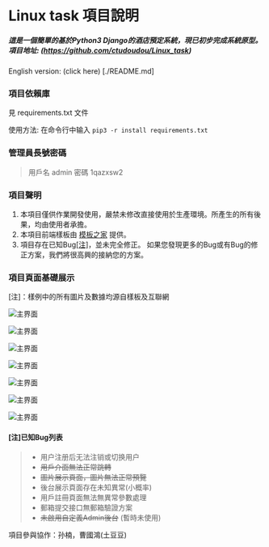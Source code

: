 # Linux task 項目說明
##### 這是一個簡單的基於Python3 Django的酒店預定系統，現已初步完成系統原型。項目地址: (https://github.com/ctudoudou/Linux_task)

English version: (click here) [./README.md]

### 項目依賴庫
見 requirements.txt 文件

使用方法: 在命令行中输入 ```pip3 -r install requirements.txt```

### 管理員長號密碼

> 用戶名 admin
> 密碼 1qazxsw2

### 項目聲明

1. 本項目僅供作業開發使用，嚴禁未修改直接使用於生產環境。所產生的所有後果，均由使用者承擔。
2. 本項目前端樣板由 [模板之家](http://www.mycodes.net/) 提供。
3. 項目存在已知Bug[[注]]()，並未完全修正。 如果您發現更多的Bug或有Bug的修正方案，我們將很高興的接納您的方案。




### 項目頁面基礎展示

[注]：樣例中的所有圖片及數據均源自樣板及互聯網



![主界面](./imgs/截圖1.jpg)



![主界面](./imgs/截圖3.jpg)



![主界面](./imgs/截圖2.jpg)



![主界面](./imgs/截圖4.jpg)



![主界面](./imgs/admin截圖1.jpg)



![主界面](./imgs/admin截圖3.jpg)



![主界面](./imgs/admin截圖2.jpg)



#### [注]已知Bug列表

> - 用户注册后无法注销或切换用户
> - ~~用戶介面無法正常跳轉~~
> - ~~圖片展示頁面，圖片無法正常預覽~~
> - 後台展示頁面存在未知異常(小概率)
> - 用戶註冊頁面無法無異常參數處理
> - 郵箱提交接口無郵箱驗證方案
> - ~~未啟用自定義Admin後台~~ (暫時未使用)




項目參與協作：孙楠，曹國鴻(土豆豆)